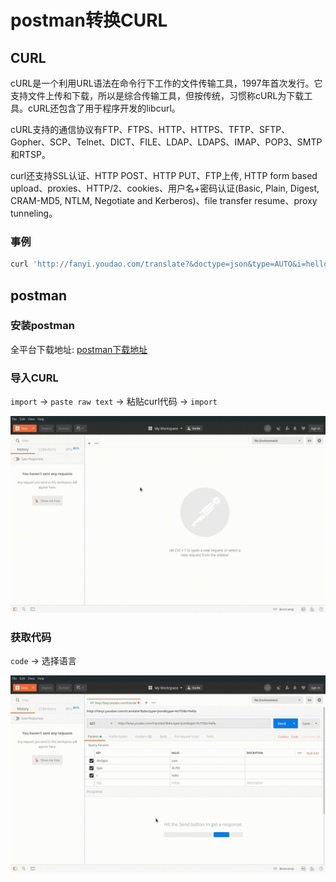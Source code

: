 # postman转换CURL

## CURL

cURL是一个利用URL语法在命令行下工作的文件传输工具，1997年首次发行。它支持文件上传和下载，所以是综合传输工具，但按传统，习惯称cURL为下载工具。cURL还包含了用于程序开发的libcurl。

cURL支持的通信协议有FTP、FTPS、HTTP、HTTPS、TFTP、SFTP、Gopher、SCP、Telnet、DICT、FILE、LDAP、LDAPS、IMAP、POP3、SMTP和RTSP。

curl还支持SSL认证、HTTP POST、HTTP PUT、FTP上传, HTTP form based upload、proxies、HTTP/2、cookies、用户名+密码认证(Basic, Plain, Digest, CRAM-MD5, NTLM, Negotiate and Kerberos)、file transfer resume、proxy tunneling。

### 事例

```bash
curl 'http://fanyi.youdao.com/translate?&doctype=json&type=AUTO&i=hello' -H 'Connection: keep-alive' -H 'Accept-Language: zh-CN,zh;q=0.9' --compressed
```

## postman

### 安装postman

全平台下载地址: [postman下载地址](https://www.getpostman.com/downloads/)

### 导入CURL

`import` -> `paste raw text` -> 粘贴curl代码 -> `import`

![导入curl到postman](../screenshots/工具箱/postman转换curl/导入curl.gif)

### 获取代码

`code` -> 选择语言

![导入curl到postman](../screenshots/工具箱/postman转换curl/获取代码.gif)
